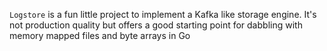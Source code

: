 `Logstore` is a fun little project to implement a Kafka like storage engine. It's not production quality but offers a good starting point for dabbling with memory mapped files and byte arrays in Go
